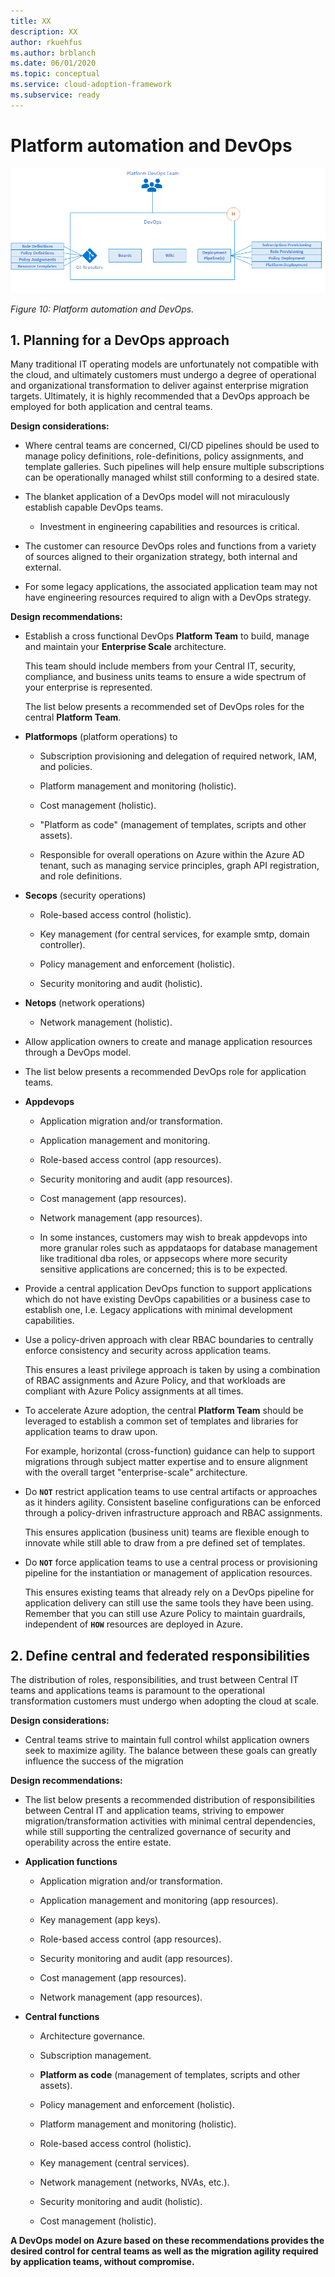 ```yaml
---
title: XX
description: XX
author: rkuehfus
ms.author: brblanch
ms.date: 06/01/2020
ms.topic: conceptual
ms.service: cloud-adoption-framework
ms.subservice: ready
---
```


# Platform automation and DevOps

![Platform automation and DevOps](./media/devops.png)

_Figure 10: Platform automation and DevOps._

## 1. Planning for a DevOps approach

Many traditional IT operating models are unfortunately not compatible with the cloud, and ultimately customers must undergo a degree of operational and organizational transformation to deliver against enterprise migration targets. Ultimately, it is highly recommended that a DevOps approach be employed for both application and central teams.

**Design considerations:**

- Where central teams are concerned, CI/CD pipelines should be used to manage policy definitions, role-definitions, policy assignments, and template galleries. Such pipelines will help ensure multiple subscriptions can be operationally managed whilst still conforming to a desired state.

- The blanket application of a DevOps model will not miraculously establish capable DevOps teams.

  - Investment in engineering capabilities and resources is critical.

- The customer can resource DevOps roles and functions from a variety of sources aligned to their organization strategy, both internal and external.

- For some legacy applications, the associated application team may not have engineering resources required to align with a DevOps strategy.

**Design recommendations:**

- Establish a cross functional DevOps **Platform Team** to build, manage and maintain your **Enterprise Scale** architecture.

  This team should include members from your Central IT, security, compliance, and business units teams to ensure a wide spectrum of your enterprise is represented.

  The list below presents a recommended set of DevOps roles for the central **Platform Team**.

- **Platformops** (platform operations) to

  - Subscription provisioning and delegation of required network, IAM, and policies.

  - Platform management and monitoring (holistic).

  - Cost management (holistic).

  - "Platform as code" (management of templates, scripts and other assets).

  - Responsible for overall operations on Azure within the Azure AD tenant, such as managing service principles, graph API registration, and role definitions.

- **Secops** (security operations)

  - Role-based access control (holistic).

  - Key management (for central services, for example smtp, domain controller).

  - Policy management and enforcement (holistic).

  - Security monitoring and audit (holistic).

- **Netops** (network operations)

  - Network management (holistic).

- Allow application owners to create and manage application resources through a DevOps model.

- The list below presents a recommended DevOps role for application teams.

- **Appdevops**

  - Application migration and/or transformation.

  - Application management and monitoring.

  - Role-based access control (app resources).

  - Security monitoring and audit (app resources).

  - Cost management (app resources).

  - Network management (app resources).

  - In some instances, customers may wish to break appdevops into more granular roles such as appdataops for database management like traditional dba roles, or appsecops where more security sensitive applications are concerned; this is to be expected.

- Provide a central application DevOps function to support applications which do not have existing DevOps capabilities or a business case to establish one, I.e. Legacy applications with minimal development capabilities.

- Use a policy-driven approach with clear RBAC boundaries to centrally enforce consistency and security across application teams.

  This ensures a least privilege approach is taken by using a combination of RBAC assignments and Azure Policy, and that workloads are compliant with Azure Policy assignments at all times.

- To accelerate Azure adoption, the central **Platform Team** should be leveraged to establish a common set of templates and libraries for application teams to draw upon.

  For example, horizontal (cross-function) guidance can help to support migrations through subject matter expertise and to ensure alignment with the overall target "enterprise-scale" architecture.

- Do **`NOT`** restrict application teams to use central artifacts or approaches as it hinders agility. Consistent baseline configurations can be enforced through a policy-driven infrastructure approach and RBAC assignments.

  This ensures application (business unit) teams are flexible enough to innovate while still able to draw from a pre defined set of templates.

- Do **`NOT`** force application teams to use a central process or provisioning pipeline for the instantiation or management of application resources.

  This ensures existing teams that already rely on a DevOps pipeline for application delivery can still use the same tools they have been using. Remember that you can still use Azure Policy to maintain guardrails, independent of **`HOW`** resources are deployed in Azure.

## 2. Define central and federated responsibilities

The distribution of roles, responsibilities, and trust between Central IT teams and applications teams is paramount to the operational transformation customers must undergo when adopting the cloud at scale.

**Design considerations:**

- Central teams strive to maintain full control whilst application owners seek to maximize agility. The balance between these goals can greatly influence the success of the migration

**Design recommendations:**

- The list below presents a recommended distribution of responsibilities between Central IT and application teams, striving to empower migration/transformation activities with minimal central dependencies, while still supporting the centralized governance of security and operability across the entire estate.

- **Application functions**

  - Application migration and/or transformation.

  - Application management and monitoring (app resources).

  - Key management (app keys).

  - Role-based access control (app resources).

  - Security monitoring and audit (app resources).

  - Cost management (app resources).

  - Network management (app resources).

- **Central functions**

  - Architecture governance.

  - Subscription management.

  - **Platform as code** (management of templates, scripts and other assets).

  - Policy management and enforcement (holistic).

  - Platform management and monitoring (holistic).

  - Role-based access control (holistic).

  - Key management (central services).

  - Network management (networks, NVAs, etc.).

  - Security monitoring and audit (holistic).

  - Cost management (holistic).

**A DevOps model on Azure based on these recommendations provides the desired control for central teams as well as the migration agility required by application teams, without compromise.**
